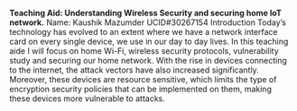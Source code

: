 **Teaching Aid: Understanding Wireless Security and securing home IoT network.** 
Name: Kaushik Mazumder 
UCID#30267154 
Introduction 
Today’s technology has evolved to an extent where we have a network interface card on every single device, we use in our day to day lives. In this teaching aide I will focus on home Wi-Fi, wireless security protocols, vulnerability study and securing our home network. With the rise in devices connecting to the internet, the attack vectors have also increased significantly. Moreover, these devices are resource sensitive, which limits the type of encryption security policies that can be implemented on them, making these devices more vulnerable to attacks. 
